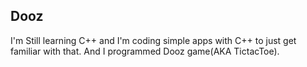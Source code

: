 ## Dooz
I'm Still learning C++ and I'm coding simple apps with C++ to just get familiar with that.
And I programmed Dooz game(AKA TictacToe).

